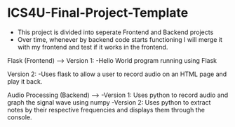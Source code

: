 # ICS4U-Final-Project-Template

- This project is divided into seperate Frontend and Backend projects
- Over time, whenever by backend code starts functioning I will merge it with my frontend and test if it works in the frontend. 

Flask (Frontend) -->
Version 1: 
-Hello World program running using Flask

Version 2: 
-Uses flask to allow a user to record audio on an HTML page and play it back. 
  
Audio Processing (Backend) -->
-Version 1: Uses python to record audio and graph the signal wave using numpy
-Version 2: Uses python to extract notes by their respective frequencies and displays them through the console. 

